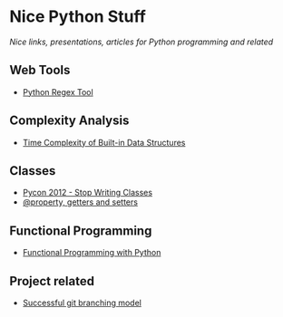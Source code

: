 Nice Python Stuff
=================

*Nice links, presentations, articles for Python programming and related*

Web Tools
----------------
* [Python Regex Tool](http://www.pythonregex.com/)

Complexity Analysis
-------------
* [Time Complexity of Built-in Data Structures](http://wiki.python.org/moin/TimeComplexity)

Classes
--------------
* [Pycon 2012 - Stop Writing Classes](https://www.youtube.com/watch?v=o9pEzgHorH0)
* [@property, getters and setters](http://stackoverflow.com/questions/6304040/real-world-example-about-how-to-use-property-feature-in-python)

Functional Programming
-----------------
* [Functional Programming with Python](http://ua.pycon.org/static/talks/kachayev/)

Project related
---------------
* [Successful git branching model](http://nvie.com/posts/a-successful-git-branching-model/)